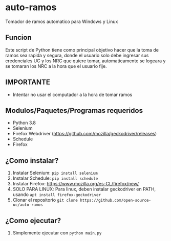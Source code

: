 # auto-ramos
Tomador de ramos automatico para Windows y Linux

## Funcion
Este script de Python tiene como principal objetivo hacer que la toma de ramos sea rapida y segura, donde el usuario solo debe ingresar sus
credenciales UC y los NRC que quiere tomar, automaticamente se logeara y se tomaran los NRC a la hora que el usuario fije.

## IMPORTANTE
- Intentar no usar el computador a la hora de tomar ramos

## Modulos/Paquetes/Programas requeridos

- Python 3.8
- Selenium
- Firefox Webdriver (https://github.com/mozilla/geckodriver/releases)
- Schedule
- Firefox

## ¿Como instalar?

1. Instalar Selenium: `pip install selenium`
2. Instalar Schedule: `pip install schedule`
3. Instalar Firefox: https://www.mozilla.org/es-CL/firefox/new/
4. SOLO PARA LINUX: Para linux, deben instalar geckodriver en PATH, usando `apt install firefox-geckodriver`
5. Clonar el repositorio `git clone https://github.com/open-source-uc/auto-ramos`

## ¿Como ejecutar?

1. Simplemente ejecutar con `python main.py`